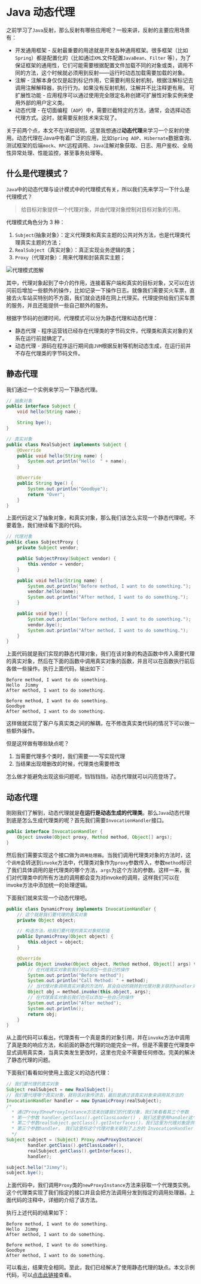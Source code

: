 # Java 动态代理

之前学习了`Java`反射，那么反射有哪些应用呢？一般来讲，反射的主要应用场景有：

* 开发通用框架 - 反射最重要的用途就是开发各种通用框架。很多框架（比如`Spring`）都是配置化的（比如通过`XML`文件配置`JavaBean`、`Filter` 等），为了保证框架的通用性，它们可能需要根据配置文件加载不同的对象或类，调用不同的方法，这个时候就必须用到反射——运行时动态加载需要加载的对象。
* 注解 - 注解本身仅仅是起到标记作用，它需要利用反射机制，根据注解标记去调用注解解释器，执行行为。如果没有反射机制，注解并不比注释更有用。
可扩展性功能 - 应用程序可以通过使用完全限定名称创建可扩展性对象实例来使用外部的用户定义类。
* 动态代理 - 在切面编程（`AOP`）中，需要拦截特定的方法，通常，会选择动态代理方式。这时，就需要反射技术来实现了。

关于前两个点，本文不在详细说明，这里我想通过**动态代理**来学习一个反射的使用。动态代理在Java中有着广泛的应用，比如`Spring AOP`、`Hibernate`数据查询、测试框架的后端`mock`、`RPC`远程调用、`Java`注解对象获取、日志、用户鉴权、全局性异常处理、性能监控，甚至事务处理等。

## 什么是代理模式？

`Java`中的动态代理与设计模式中的代理模式有关，所以我们先来学习一下什么是代理模式？

> 给目标对象提供一个代理对象，并由代理对象控制对目标对象的引用。

代理模式角色分为 3 种：

1. `Subject`(抽象对象）：定义代理类和真实主题的公共对外方法，也是代理类代理真实主题的方法；
2. `RealSubject`（真实对象）：真正实现业务逻辑的类；
3. `Proxy`（代理对象）：用来代理和封装真实主题；

![代理模式图解](/images/proxy.jpg)

其中，代理对象起到了中介的作用，连接着客户端和真实的目标对象，又可以在访问前后增加一些额外的操作，比如记录一下操作日志。就像我们需要买火车票，直接去火车站买特别的不方面，我们就会选择在网上代理买。代理提供给我们买车票的服务，并且还能提供一些自己额外的服务。

根据字节码的创建时间，代理模式可以分为静态代理和动态代理：

* 静态代理 - 程序运营钱已经存在代理类的字节码文件，代理类和真实对象的关系在运行前就确定了。
* 动态代理 - 源码在程序运行期间由`JVM`根据反射等机制动态生成，在运行前并不存在代理类的字节码文件。

## 静态代理

我们通过一个实例来学习一下静态代理。

```java
// 抽象对象
public interface Subject {
    void hello(String name);

    String bye();
}

// 真实对象
public class RealSubject implements Subject {
    @Override
    public void hello(String name) {
        System.out.println("Hello  " + name);
    }

    @Override
    public String bye() {
        System.out.println("Goodbye");
        return "Over";
    }
}
```
上面代码定义了抽象对象，和真实对象，那么我们该怎么实现一个静态代理呢。不要着急，我们继续看下面的代码。

```java
// 代理对象
public class SubjectProxy {
    private Subject vendor;

    public SubjectProxy(Subject vendor) {
        this.vendor = vendor;
    }

    public void hello(String name) {
        System.out.println("Before method, I want to do something.");
        vendor.hello(name);
        System.out.println("After method, I want to do something.");
    }

    public void bye() {
        System.out.println("Before method, I want to do something.");
        vendor.bye();
        System.out.println("After method, I want to do something.");
    }
}
```

上面代码就是我们实现的静态代理对象，我们在该对象的构造函数中传入需要代理的真实对象，然后在下面的函数中调用真实对象的函数，并且可以在函数执行前后各做一些操作。执行上面代码，输出如下：

```
Before method, I want to do something.
Hello  Jimmy
After method, I want to do something.

Before method, I want to do something.
Goodbye
After method, I want to do something.
```

这样做就实现了客户与真实类之间的解耦，在不修改真实类代码的情况下可以做一些额外操作。

但是这样做有哪些缺点呢？

1. 当需要代理多个类时，我们需要一一写实现代理
2. 当结果出现增删改的时候，代理类也需要修改

怎么做才能避免出现这些问题呢，铛铛铛铛，动态代理就可以闪亮登场了。

## 动态代理

刚刚我们了解到，动态代理就是**在运行是动态生成的代理类**。那么`Java`动态代理到底是怎么生成代理类的呢？首先我们需要`InvocationHandler`接口。

```java
public interface InvocationHandler { 
    Object invoke(Object proxy, Method method, Object[] args); 
} 
```

然后我们需要实现这个接口做为`调用处理器`。当我们调用代理类对象的方法时，这个`调用`会转送到`invoke`方法中，代理类对象作为`proxy`参数传入，参数`method`标识了我们具体调用的是代理类的哪个方法，`args`为这个方法的参数。这样一来，我们对代理类中的所有方法的调用都会变为对invoke的调用，这样我们可以在invoke方法中添加统一的处理逻辑。

下面我们就来实现一个动态代理吧。

```java
public class DynamicProxy implements InvocationHandler {
    // 这个就是我们要代理的真实对象
    private Object object;

    // 构造方法，给我们要代理的真实对象赋初值
    public DynamicProxy(Object object) {
        this.object = object;
    }

    @Override
    public Object invoke(Object object, Method method, Object[] args) throws Throwable {
        // 在代理真实对象前我们可以添加一些自己的操作
        System.out.println("Before method");
        System.out.println("Call Method: " + method);
        // 当代理对象调用真实对象的方法时，其会自动的跳转到代理对象关联的handler对象的invoke方法来进行调用
        Object obj = method.invoke(this.object, args);
        // 在代理真实对象后我们也可以添加一些自己的操作
        System.out.println("After method");
        System.out.println();
        return obj;
    }
}
```

从上面代码可以看出，代理类有一个真是类的对象引用，并在`invoke`方法中调用了真是类的响应方法，和前面的静态代理的功能完全一样。但是不需要在代理类中显式调用真实类，当真实类发生更改时，这里也完全不需要任何修改。完美的解决了静态代理的问题。

下面我们看看如何使用上面定义的动态代理：

```java
// 我们要代理的真实对象
Subject realSubject = new RealSubject();
// 我们要代理哪个真实对象，就将该对象传进去，最后是通过该真实对象来调用其方法的
InvocationHandler handler = new DynamicProxy(realSubject);
/*
  * 通过Proxy的newProxyInstance方法来创建我们的代理对象，我们来看看其三个参数
  * 第一个参数 handler.getClass().getClassLoader() ，我们这里使用handler这个类的ClassLoader对象来加载我们的代理对象
  * 第二个参数realSubject.getClass().getInterfaces()，我们这里为代理对象提供的接口是真实对象所实行的接口，表示我要代理的是该真实对象，这样我就能调用这组接口中的方法了
  * 第三个参数handler， 我们这里将这个代理对象关联到了上方的 InvocationHandler 这个对象上
  */
Subject subject = (Subject) Proxy.newProxyInstance(
        handler.getClass().getClassLoader(),
        realSubject.getClass().getInterfaces(),
        handler);

subject.hello("Jimmy");
subject.bye();
```

上面代码中，我们调用`Proxy`类的`newProxyInstance`方法来获取一个代理类实例。这个代理类实现了我们指定的接口并且会把方法调用分发到指定的调用处理器。上面代码的注释中，详细的介绍了该方法。

执行上述代码的结果如下：

```
Before method, I want to do something.
Hello  Jimmy
After method, I want to do something.

Before method, I want to do something.
Goodbye
After method, I want to do something.
```

可以看出，结果完全相同。至此，我们已经解决了使用静态代理的缺点。本文示例代码，可以[点击此链接](https://github.com/jiamaoweilie/my-learn/tree/master/dynamic-proxy/src/com/tw)查看。









